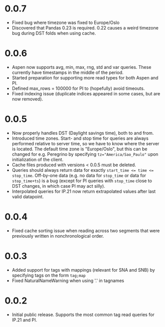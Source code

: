 # 0.0.7
* Fixed bug where timezone was fixed to Europe/Oslo
* Discovered that Pandas 0.23 is required. 0.22 causes a weird timezone bug during DST folds when 
using cache.

# 0.0.6
* Aspen now supports avg, min, max, rng, std and var queries. These currently have timestamps in 
the middle of the period.
* Started preparation for supporting more read types for both Aspen and PI.
* Defined max_rows = 100000 for PI to (hopefully) avoid timeouts.
* Fixed indexing issue (duplicate indices appeared in some cases, but are now removed).

# 0.0.5
* Now properly handles DST (Daylight savings time), both to and from. 
* Introduced time zones. Start- and stop time for queries are always performed relative to server 
time, so we have to know where the server is located. The default time zone is "Europe/Oslo", but 
this can be changed for e.g. Peregrino by specifying `tz="America/Sao_Paulo"` upon initialization 
of the client.
* Cache files produced with versions < 0.0.5 must be deleted.
* Queries should always return data for exactly `start_time <= time <= stop_time`. Off-by-one data 
(e.g. no data for `stop_time` or data for `stop_time+ts`) is a bug (except for PI queries with 
`stop_time` close to DST changes, in which case PI may act silly).
* Interpolated queries for IP.21 now return extrapolated values after last valid datapoint.
 
# 0.0.4 
* Fixed cache sorting issue when reading across two segments that were previously written in 
nonchronological order. 

# 0.0.3
* Added support for tags with mappings (relevant for SNA and SNB) by specifying tags on the form `tag;map`
* Fixed NaturalNameWarning when using '.' in tagnames

# 0.0.2
* Initial public release. Supports the most common tag read queries for IP.21 and PI. 